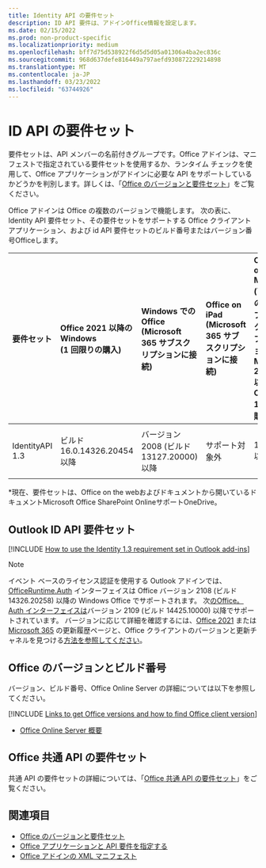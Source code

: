 ```yaml
---
title: Identity API の要件セット
description: ID API 要件は、アドインOffice情報を設定します。
ms.date: 02/15/2022
ms.prod: non-product-specific
ms.localizationpriority: medium
ms.openlocfilehash: bff7d75d538922f6d5d5d05a01306a4ba2ec836c
ms.sourcegitcommit: 968d637defe816449a797aefd930872229214898
ms.translationtype: MT
ms.contentlocale: ja-JP
ms.lasthandoff: 03/23/2022
ms.locfileid: "63744926"
---
```

# <a name="identity-api-requirement-sets"></a>ID API の要件セット

要件セットは、API メンバーの名前付きグループです。Office アドインは、マニフェストで指定されている要件セットを使用するか、ランタイム チェックを使用して、Office アプリケーションがアドインに必要な API をサポートしているかどうかを判別します。詳しくは、「[Office のバージョンと要件セット](../../develop/office-versions-and-requirement-sets.md)」をご覧ください。

Office アドインは Office の複数のバージョンで機能します。 次の表に、Identity API 要件セット、その要件セットをサポートする Office クライアント アプリケーション、および id API 要件セットのビルド番号またはバージョン番号Officeします。

|  要件セット  | Office 2021 以降のWindows<br>(1 回限りの購入) | Windows での Office<br>(Microsoft 365 サブスクリプションに接続) |  Office on iPad<br>(Microsoft 365 サブスクリプションに接続)  |  Office on Mac<br>(両方のサブスクリプション<br> Mac 2019 以降Office 1 回の購入)   | Office on the web  |
|:-----|:-----|:-----|:-----|:-----|:-----|
| IdentityAPI 1.3  | ビルド 16.0.14326.20454 以降 | バージョン 2008 (ビルド 13127.20000) 以降 | サポート対象外 | 16.40 以降 | Microsoft Office SharePoint OnlineとOneDrive\* |

\*現在、要件セットは、Office on the webおよびドキュメントから開いているドキュメントMicrosoft Office SharePoint OnlineサポートOneDrive。

## <a name="outlook-and-identity-api-requirement-sets"></a>Outlook ID API 要件セット

[!INCLUDE [How to use the Identity 1.3 requirement set in Outlook add-ins](../../includes/outlook-identity-13-note.md)]

> [!NOTE]
> イベント ベースのライセンス認証を使用する Outlook アドインでは、[OfficeRuntime.Auth](/javascript/api/office-runtime/officeruntime.auth) インターフェイスは Office バージョン 2108 (ビルド 14326.20258) 以降の Windows Office でサポートされます。 次[のOffice。Auth インターフェイスは](/javascript/api/office/office.auth)バージョン 2109 (ビルド 14425.10000) 以降でサポートされています。 バージョンに応じて詳細を確認するには、[Office 2021](/officeupdates/update-history-office-2021) または [Microsoft 365](/officeupdates/update-history-office365-proplus-by-date) の更新履歴ページと、Office クライアントのバージョンと更新チャネルを見つける[方法を参照してください](https://support.microsoft.com/office/932788b8-a3ce-44bf-bb09-e334518b8b19)。

## <a name="office-versions-and-build-numbers"></a>Office のバージョンとビルド番号

バージョン、ビルド番号、Office Online Server の詳細については以下を参照してください。

[!INCLUDE [Links to get Office versions and how to find Office client version](../../includes/links-get-office-versions-builds.md)]
- [Office Online Server 概要](/officeonlineserver/office-online-server-overview)

## <a name="office-common-api-requirement-sets"></a>Office 共通 API の要件セット

共通 API の要件セットの詳細については、「[Office 共通 API の要件セット](office-add-in-requirement-sets.md)」をご覧ください。

## <a name="see-also"></a>関連項目

- [Office のバージョンと要件セット](../../develop/office-versions-and-requirement-sets.md)
- [Office アプリケーションと API 要件を指定する](../../develop/specify-office-hosts-and-api-requirements.md)
- [Office アドインの XML マニフェスト](../../develop/add-in-manifests.md)
